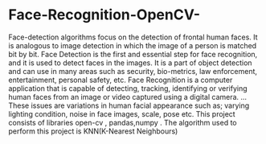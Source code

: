 # Face-Recognition-OpenCV-
Face-detection algorithms focus on the detection of frontal human faces. It is analogous to image detection in which the image of a person is matched bit by bit.
Face Detection is the first and essential step for face recognition, and it is used to detect faces in the images. It is a part of object detection and can use in many areas such as security, bio-metrics, law enforcement, entertainment, personal safety, etc.
Face Recognition is a computer application that is capable of detecting, tracking, identifying or verifying human faces from an image or video captured using a digital camera. ... These issues are variations in human facial appearance such as; varying lighting condition, noise in face images, scale, pose etc.
This project consists of libraries open-cv , pandas,numpy . The algorithm used to perform this project is KNN(K-Nearest Neighbours)

